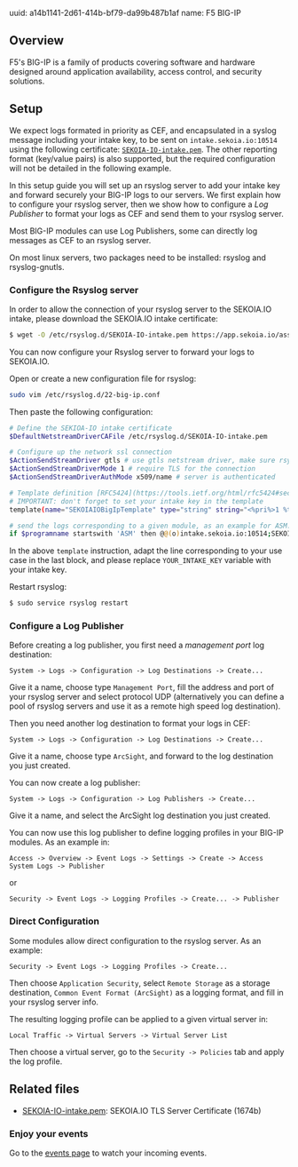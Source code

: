 uuid: a14b1141-2d61-414b-bf79-da99b487b1af
name: F5 BIG-IP

## Overview

F5's BIG-IP is a family of products covering software and hardware designed around application availability, access control, and security solutions.

## Setup

We expect logs formated in priority as CEF, and encapsulated in a syslog message including your intake key, to be sent on `intake.sekoia.io:10514` using the following certificate: [`SEKOIA-IO-intake.pem`](https://app.sekoia.io/assets/files/SEKOIA-IO-intake.pem). The other reporting format (key/value pairs) is also supported, but the required configuration will not be detailed in the following example.

In this setup guide you will set up an rsyslog server to add your intake key and forward securely your BIG-IP logs to our servers. We first explain how to configure your rsyslog server, then we show how to configure a *Log Publisher* to format your logs as CEF and send them to your rsyslog server.

Most BIG-IP modules can use Log Publishers, some can directly log messages as CEF to an rsyslog server.

On most linux servers, two packages need to be installed: rsyslog and rsyslog-gnutls.

### Configure the Rsyslog server

In order to allow the connection of your rsyslog server to the SEKOIA.IO intake, please download the SEKOIA.IO intake certificate:

```bash
$ wget -O /etc/rsyslog.d/SEKOIA-IO-intake.pem https://app.sekoia.io/assets/files/SEKOIA-IO-intake.pem
```

You can now configure your Rsyslog server to forward your logs to SEKOIA.IO.

Open or create a new configuration file for rsyslog:
```bash
sudo vim /etc/rsyslog.d/22-big-ip.conf
```

Then paste the following configuration:
```bash
# Define the SEKIOA-IO intake certificate
$DefaultNetstreamDriverCAFile /etc/rsyslog.d/SEKOIA-IO-intake.pem

# Configure up the network ssl connection
$ActionSendStreamDriver gtls # use gtls netstream driver, make sure rsyslog-gnutls is installed
$ActionSendStreamDriverMode 1 # require TLS for the connection
$ActionSendStreamDriverAuthMode x509/name # server is authenticated

# Template definition [RFC5424](https://tools.ietf.org/html/rfc5424#section-7.2.2)
# IMPORTANT: don't forget to set your intake key in the template
template(name="SEKOIAIOBigIpTemplate" type="string" string="<%pri%>1 %timestamp:::date-rfc3339% %hostname% %app-name% %procid% LOG [SEKOIA@53288 intake_key=\"YOUR_INTAKE_KEY\"] %msg%\n")

# send the logs corresponding to a given module, as an example for ASM:
if $programname startswith 'ASM' then @@(o)intake.sekoia.io:10514;SEKOIAIOBigIpTemplate
```

In the above `template` instruction, adapt the line corresponding to your use case in the last block, and please replace `YOUR_INTAKE_KEY` variable with your intake key.

Restart rsyslog:
```bash
$ sudo service rsyslog restart
```

### Configure a Log Publisher

Before creating a log publisher, you first need a *management port* log destination:
```
System -> Logs -> Configuration -> Log Destinations -> Create...
```
Give it a name, choose type `Management Port`, fill the address and port of your rsyslog server and select protocol UDP
(alternatively you can define a pool of rsyslog servers and use it as a remote high speed log destination).

Then you need another log destination to format your logs in CEF:
```
System -> Logs -> Configuration -> Log Destinations -> Create...
```
Give it a name, choose type `ArcSight`, and forward to the log destination you just created.

You can now create a log publisher:
```
System -> Logs -> Configuration -> Log Publishers -> Create...
```
Give it a name, and select the ArcSight log destination you just created.

You can now use this log publisher to define logging profiles in your BIG-IP modules. As an example in:
```
Access -> Overview -> Event Logs -> Settings -> Create -> Access System Logs -> Publisher
```
or
```
Security -> Event Logs -> Logging Profiles -> Create... -> Publisher
```


### Direct Configuration

Some modules allow direct configuration to the rsyslog server. As an example:
```
Security -> Event Logs -> Logging Profiles -> Create...
```
Then choose `Application Security`, select `Remote Storage` as a storage destination, `Common Event Format (ArcSight)` as a logging format, and fill in your rsyslog server info.

The resulting logging profile can be applied to a given virtual server in:
```
Local Traffic -> Virtual Servers -> Virtual Server List
```
Then choose a virtual server, go to the `Security -> Policies` tab and apply the log profile.


## Related files
- [SEKOIA-IO-intake.pem](https://app.sekoia.io/assets/files/SEKOIA-IO-intake.pem): SEKOIA.IO TLS Server Certificate (1674b)

### Enjoy your events
Go to the [events page](https://app.sekoia.io/sic/events) to watch your incoming events.
